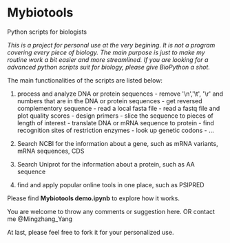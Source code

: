 # Mybiotools
Python scripts for biologists

*This is a project for personal use at the very begining. It is not a program covering every piece of biology. The main purpose is just to make my routine work a bit easier and more streamlined. If you are looking for a advanced python scripts suit for biology, please give BioPython a shot.*

The main functionalities of the scripts are listed below:

  1. process and analyze DNA or protein sequences
    - remove '\n','\t', '\r' and numbers that are in the DNA or protein sequences
    - get reversed complementory sequence
    - read a local fasta file
    - read a fastq file and plot quality scores
    - design primers
    - slice the sequence to pieces of length of interest
    - translate DNA or mRNA sequence to protein
    - find recognition sites of restriction enzymes
    - look up genetic codons
    - ...

  2. Search NCBI for the information about a gene, such as mRNA variants, mRNA sequences, CDS

  3. Search Uniprot for the information about a protein, such as AA sequence

  4. find and apply popular online tools in one place, such as PSIPRED

Please find **Mybiotools demo.ipynb** to explore how it works.

You are welcome to throw any comments or suggestion here. OR contact me @Mingzhang_Yang

At last, please feel free to fork it for your personalized use. 
